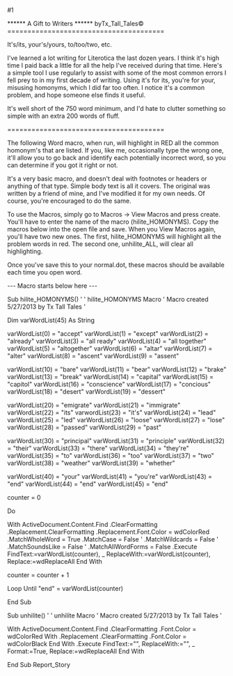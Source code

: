 #1 

 

 ****** A Gift to Writers ****** byTx_Tall_Tales© ======================================= 

 It's/its, your's/yours, to/too/two, etc. 

 I've learned a lot writing for Literotica the last dozen years. I think it's high time I paid back a little for all the help I've received during that time. Here's a simple tool I use regularly to assist with some of the most common errors I fell prey to in my first decade of writing. Using it's for its, you're for your, misusing homonyms, which I did far too often. I notice it's a common problem, and hope someone else finds it useful. 

 It's well short of the 750 word minimum, and I'd hate to clutter something so simple with an extra 200 words of fluff. 

 ======================================= 

 The following Word macro, when run, will highlight in RED all the common homonym's that are listed. If you, like me, occasionally type the wrong one, it'll allow you to go back and identify each potentially incorrect word, so you can determine if you got it right or not. 

 It's a very basic macro, and doesn't deal with footnotes or headers or anything of that type. Simple body text is all it covers. The original was written by a friend of mine, and I've modified it for my own needs. Of course, you're encouraged to do the same. 

 To use the Macros, simply go to Macros -> View Macros and press create. You'll have to enter the name of the macro (hilite_HOMONYMS). Copy the macros below into the open file and save. When you View Macros again, you'll have two new ones. The first, hilite_HOMONYMS will highlight all the problem words in red. The second one, unhilite_ALL, will clear all highlighting. 

 Once you've save this to your normal.dot, these macros should be available each time you open word. 

 --- Macro starts below here --- 

 Sub hilite_HOMONYMS() ' ' hilite_HOMONYMS Macro ' Macro created 5/27/2013 by Tx Tall Tales ' 

 Dim varWordList(45) As String 

 varWordList(0) = "accept" varWordList(1) = "except" varWordList(2) = "already" varWordList(3) = "all ready" varWordList(4) = "all together" varWordList(5) = "altogether" varWordList(6) = "altar" varWordList(7) = "alter" varWordList(8) = "ascent" varWordList(9) = "assent" 

 varWordList(10) = "bare" varWordList(11) = "bear" varWordList(12) = "brake" varWordList(13) = "break" varWordList(14) = "capital" varWordList(15) = "capitol" varWordList(16) = "conscience" varWordList(17) = "concious" varWordList(18) = "desert" varWordList(19) = "dessert" 

 varWordList(20) = "emigrate" varWordList(21) = "immigrate" varWordList(22) = "its" varwordList(23) = "it's" varWordList(24) = "lead" varWordList(25) = "led" varWordList(26) = "loose" varWordList(27) = "lose" varWordList(28) = "passed" varWordList(29) = "past" 

 varWordList(30) = "principal" varWordList(31) = "principle" varWordList(32) = "their" varWordList(33) = "there" varWordList(34) = "they're" varWordList(35) = "to" varWordList(36) = "too" varWordList(37) = "two" varWordList(38) = "weather" varWordList(39) = "whether" 

 varWordList(40) = "your" varWordList(41) = "you're" varWordList(43) = "end" varWordList(44) = "end" varWordList(45) = "end" 

 counter = 0 

 Do 

 With ActiveDocument.Content.Find .ClearFormatting .Replacement.ClearFormatting .Replacement.Font.Color = wdColorRed .MatchWholeWord = True .MatchCase = False ' .MatchWildcards = False ' .MatchSoundsLike = False ' .MatchAllWordForms = False .Execute FindText:=varWordList(counter), _ ReplaceWith:=varWordList(counter), Replace:=wdReplaceAll End With 

 counter = counter + 1 

 Loop Until "end" = varWordList(counter) 

 End Sub 

 

 

 Sub unhilite() ' ' unhilite Macro ' Macro created 5/27/2013 by Tx Tall Tales ' 

 With ActiveDocument.Content.Find .ClearFormatting .Font.Color = wdColorRed With .Replacement .ClearFormatting .Font.Color = wdColorBlack End With .Execute FindText:="", ReplaceWith:="", _ Format:=True, Replace:=wdReplaceAll End With 

 End Sub Report_Story 
